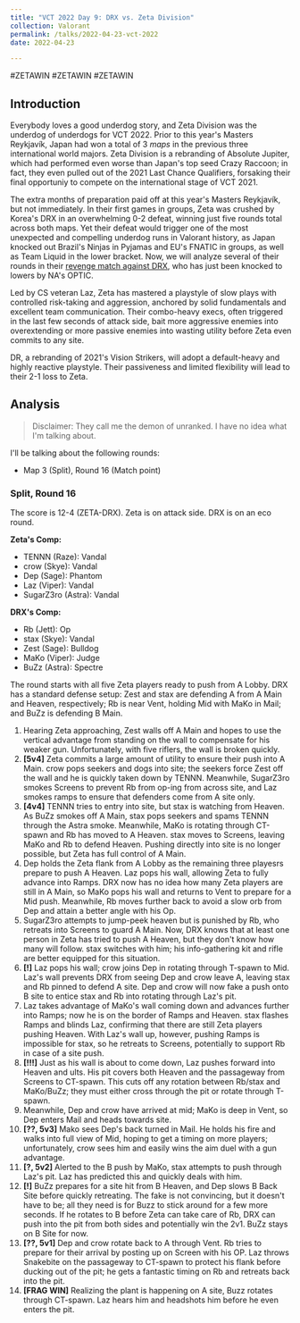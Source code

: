 ```yaml
---
title: "VCT 2022 Day 9: DRX vs. Zeta Division"
collection: Valorant
permalink: /talks/2022-04-23-vct-2022
date: 2022-04-23

---
```


#ZETAWIN #ZETAWIN #ZETAWIN

## Introduction
Everybody loves a good underdog story, and Zeta Division was the underdog of underdogs for VCT 2022. Prior to this year's Masters Reykjavík, Japan had won a total of 3 _maps_ in the previous three international world majors. Zeta Division is a rebranding of Absolute Jupiter, which had performed even worse than Japan's top seed Crazy Raccoon; in fact, they even pulled out of the 2021 Last Chance Qualifiers, forsaking their final opportuniy to compete on the international stage of VCT 2021. 

The extra months of preparation paid off at this year's Masters Reykjavík, but not immediately. In their first games in groups, Zeta was crushed by Korea's DRX in an overwhelming 0-2 defeat, winning just five rounds total across both maps. Yet their defeat would trigger one of the most unexpected and compelling underdog runs in Valorant history, as Japan knocked out Brazil's Ninjas in Pyjamas and EU's FNATIC in groups, as well as Team Liquid in the lower bracket. Now, we will analyze several of their rounds in their [revenge match against DRX](https://www.youtube.com/watch?v=UkwJHau5mRI&list=PLMJ9cfx_WDdw-DDa_fk8MBgGnHa_teSwg&index=47), who has just been knocked to lowers by NA's OPTIC.

Led by CS veteran Laz, Zeta has mastered a playstyle of slow plays with controlled risk-taking and aggression, anchored by solid fundamentals and excellent team communication. Their combo-heavy execs, often triggered in the last few seconds of attack side, bait more aggressive enemies into overextending or more passive enemies into wasting utility before Zeta even commits to any site. 

DR, a rebranding of 2021's Vision Strikers, will adopt a default-heavy and highly reactive playstyle. Their passiveness and limited flexibility will lead to their 2-1 loss to Zeta.

## Analysis
 > Disclaimer: They call me the demon of unranked. I have no idea what I'm talking about.
 
I'll be talking about the following rounds:
* Map 3 (Split), Round 16 (Match point)

### Split, Round 16
The score is 12-4 (ZETA-DRX). Zeta is on attack side. DRX is on an eco round.

**Zeta's Comp:**
* TENNN (Raze): Vandal
* crow (Skye): Vandal
* Dep (Sage): Phantom
* Laz (Viper): Vandal
* SugarZ3ro (Astra): Vandal

**DRX's Comp:**
* Rb (Jett): Op
* stax (Skye): Vandal
* Zest (Sage): Bulldog
* MaKo (Viper): Judge
* BuZz (Astra): Spectre

The round starts with all five Zeta players ready to push from A Lobby. DRX has a standard defense setup: Zest and stax are defending A from A Main and Heaven, respectively; Rb is near Vent, holding Mid with MaKo in Mail; and BuZz is defending B Main.

1. Hearing Zeta approaching, Zest walls off A Main and hopes to use the vertical advantage from standing on the wall to compensate for his weaker gun. Unfortunately, with five riflers, the wall is broken quickly.
2. **[5v4]** Zeta commits a large amount of utility to ensure their push into A Main. crow pops seekers and dogs into site; the seekers force Zest off the wall and he is quickly taken down by TENNN. Meanwhile, SugarZ3ro smokes Screens to prevent Rb from op-ing from across site, and Laz smokes ramps to ensure that defenders come from A site only.
3. **[4v4]** TENNN tries to entry into site, but stax is watching from Heaven. As BuZz smokes off A Main, stax pops seekers and spams TENNN through the Astra smoke. Meanwhile, MaKo is rotating through CT-spawn and Rb has moved to A Heaven. stax moves to Screens, leaving MaKo and Rb to defend Heaven. Pushing directly into site is no longer possible, but Zeta has full control of A Main. 
4. Dep holds the Zeta flank from A Lobby as the remaining three playesrs prepare to push A Heaven. Laz pops his wall, allowing Zeta to fully advance into Ramps. DRX now has no idea how many Zeta players are still in A Main, so MaKo pops his wall and returns to Vent to prepare for a Mid push. Meanwhile, Rb moves further back to avoid a slow orb from Dep and attain a better angle with his Op.
5. SugarZ3ro attempts to jump-peek heaven but is punished by Rb, who retreats into Screens to guard A Main. Now, DRX knows that at least one person in Zeta has tried to push A Heaven, but they don't know how many will follow. stax switches with him; his info-gathering kit and rifle are better equipped for this situation.
6. **[!]** Laz pops his wall; crow joins Dep in rotating through T-spawn to Mid. Laz's wall prevents DRX from seeing Dep and crow leave A, leaving stax and Rb pinned to defend A site. Dep and crow will now fake a push onto B site to entice stax and Rb into rotating through Laz's pit.
7. Laz takes advantage of MaKo's wall coming down and advances further into Ramps; now he is on the border of Ramps and Heaven. stax flashes Ramps and blinds Laz, confirming that there are still Zeta players pushing Heaven. With Laz's wall up, however, pushing Ramps is impossible for stax, so he retreats to Screens, potentially to support Rb in case of a site push. 
9. **[!!!]** Just as his wall is about to come down, Laz pushes forward into Heaven and ults. His pit covers both Heaven and the passageway from Screens to CT-spawn. This cuts off any rotation between Rb/stax and MaKo/BuZz; they must either cross through the pit or rotate through T-spawn. 
10. Meanwhile, Dep and crow have arrived at mid; MaKo is deep in Vent, so Dep enters Mail and heads towards site.
11. **[??, 5v3]** Mako sees Dep's back turned in Mail. He holds his fire and walks into full view of Mid, hoping to get a timing on more players; unfortunately, crow sees him and easily wins the aim duel with a gun advantage.
12. **[?, 5v2]** Alerted to the B push by MaKo, stax attempts to push through Laz's pit. Laz has predicted this and quickly deals with him.
13. **[!]** BuZz prepares for a site hit from B Heaven, and Dep slows B Back Site before quickly retreating. The fake is not convincing, but it doesn't have to be; all they need is for Buzz to stick around for a few more seconds. If he rotates to B before Zeta can take care of Rb, DRX can push into the pit from both sides and potentially win the 2v1. BuZz stays on B Site for now.
14. **[??, 5v1]** Dep and crow rotate back to A through Vent. Rb tries to prepare for their arrival by posting up on Screen with his OP. Laz throws Snakebite on the passageway to CT-spawn to protect his flank before ducking out of the pit; he gets a fantastic timing on Rb and retreats back into the pit.
15. **[FRAG WIN]** Realizing the plant is happening on A site, Buzz rotates through CT-spawn. Laz hears him and headshots him before he even enters the pit. 

